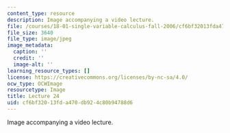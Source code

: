 ```yaml
---
content_type: resource
description: Image accompanying a video lecture.
file: /courses/18-01-single-variable-calculus-fall-2006/cf6bf32013fda470db924c80b94788d6_lec24.jpg
file_size: 3640
file_type: image/jpeg
image_metadata:
  caption: ''
  credit: ''
  image-alt: ''
learning_resource_types: []
license: https://creativecommons.org/licenses/by-nc-sa/4.0/
ocw_type: OCWImage
resourcetype: Image
title: Lecture 24
uid: cf6bf320-13fd-a470-db92-4c80b94788d6
---
```

Image accompanying a video lecture.